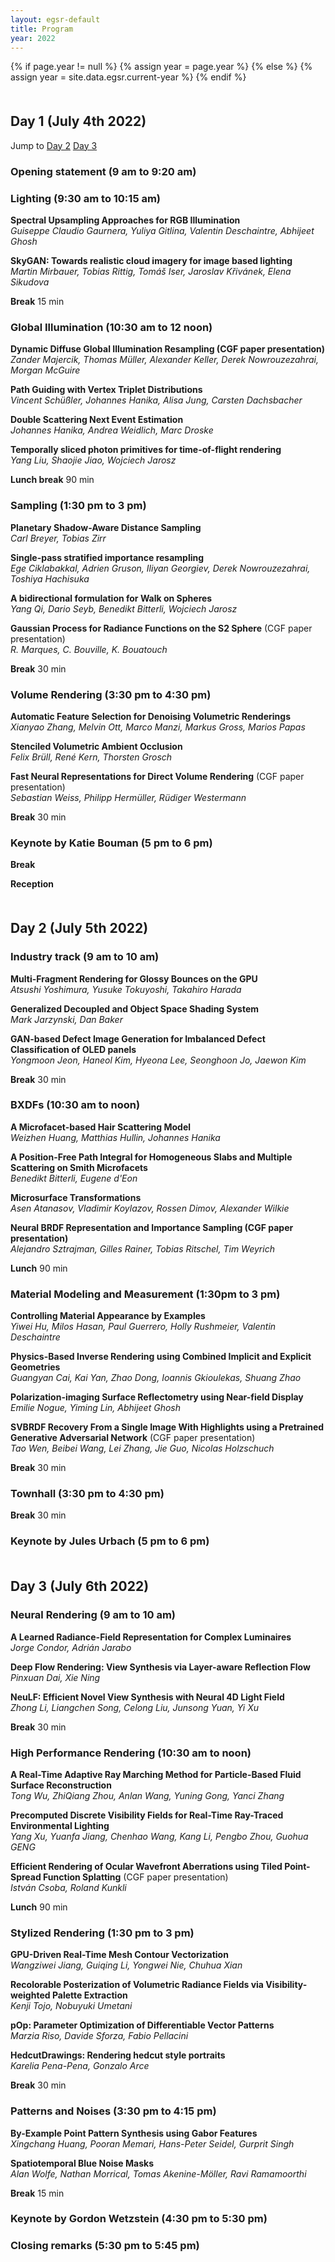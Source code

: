 ```yaml
---
layout: egsr-default
title: Program
year: 2022
---
```


{% if page.year != null %}
	{% assign year = page.year %}
{% else %}
	{% assign year = site.data.egsr.current-year %}
{% endif %}

<style>
	.entry-content p {
	    margin: 0 0 10px 20px;
	}
	h2, .h2 {
	    margin-top: 50px;
	}
</style>

## Day 1 (July 4th 2022)
Jump to <a href="#day2">Day 2</a> <a href="#day3">Day 3</a>

### Opening statement (9 am to 9:20 am)

### Lighting (9:30 am to 10:15 am)

**Spectral Upsampling Approaches for RGB Illumination**  
*Guiseppe Claudio Gaurnera, Yuliya Gitlina, Valentin Deschaintre, Abhijeet Ghosh*

**SkyGAN: Towards realistic cloud imagery for image based lighting**  
*Martin Mirbauer, Tobias Rittig, Tomáš Iser, Jaroslav Křivánek, Elena Sikudova*

**Break** 15 min

### Global Illumination (10:30 am to 12 noon)

**Dynamic Diffuse Global Illumination Resampling (CGF paper presentation)**  
*Zander Majercik, Thomas Müller, Alexander Keller, Derek Nowrouzezahrai, Morgan McGuire*

**Path Guiding with Vertex Triplet Distributions**  
*Vincent Schüßler, Johannes Hanika, Alisa Jung, Carsten Dachsbacher*

**Double Scattering Next Event Estimation**  
*Johannes Hanika, Andrea Weidlich, Marc Droske*

**Temporally sliced photon primitives for time-of-flight rendering**  
*Yang Liu, Shaojie Jiao, Wojciech Jarosz*

**Lunch break** 90 min

### Sampling (1:30 pm to 3 pm)

**Planetary Shadow-Aware Distance Sampling**  
*Carl Breyer, Tobias Zirr*

**Single-pass stratified importance resampling**  
*Ege Ciklabakkal, Adrien Gruson, Iliyan Georgiev, Derek Nowrouzezahrai, Toshiya Hachisuka*

**A bidirectional formulation for Walk on Spheres**  
*Yang Qi, Dario Seyb, Benedikt Bitterli, Wojciech Jarosz*

**Gaussian Process for Radiance Functions on the S2 Sphere** (CGF paper presentation)   
*R. Marques, C. Bouville, K. Bouatouch*

**Break** 30 min

### Volume Rendering (3:30 pm to 4:30 pm)

**Automatic Feature Selection for Denoising Volumetric Renderings**  
*Xianyao Zhang,  Melvin Ott, Marco Manzi, Markus Gross, Marios Papas*

**Stenciled Volumetric Ambient Occlusion**  
*Felix Brüll, René Kern, Thorsten Grosch*

**Fast Neural Representations for Direct Volume Rendering** (CGF paper presentation)  
*Sebastian Weiss, Philipp Hermüller, Rüdiger Westermann*

**Break** 30 min

### Keynote by Katie Bouman (5 pm to 6 pm) 

**Break**

**Reception**

<a name="day2" />

## Day 2 (July 5th 2022)

### Industry track (9 am to 10 am)

**Multi-Fragment Rendering for Glossy Bounces on the GPU**  
*Atsushi Yoshimura, Yusuke Tokuyoshi, Takahiro Harada*

**Generalized Decoupled and Object Space Shading System**  
*Mark Jarzynski, Dan Baker*

**GAN-based Defect Image Generation for Imbalanced Defect Classification of OLED panels**  
*Yongmoon Jeon, Haneol Kim, Hyeona Lee, Seonghoon Jo, Jaewon Kim*

**Break** 30 min

### BXDFs (10:30 am to noon)

**A Microfacet-based Hair Scattering Model**  
*Weizhen Huang, Matthias Hullin, Johannes Hanika*

**A Position-Free Path Integral for Homogeneous Slabs and Multiple Scattering on Smith Microfacets**  
*Benedikt Bitterli, Eugene d'Eon*

**Microsurface Transformations**  
*Asen Atanasov, Vladimir Koylazov, Rossen Dimov, Alexander Wilkie*

**Neural BRDF Representation and Importance Sampling (CGF paper presentation)**  
*Alejandro Sztrajman, Gilles Rainer, Tobias Ritschel, Tim Weyrich*

**Lunch** 90 min

### Material Modeling and Measurement (1:30pm to 3 pm)

**Controlling Material Appearance by Examples**  
*Yiwei Hu, Milos Hasan, Paul Guerrero, Holly Rushmeier, Valentin Deschaintre*

**Physics-Based Inverse Rendering using Combined Implicit and Explicit Geometries**  
*Guangyan Cai, Kai Yan, Zhao Dong, Ioannis Gkioulekas, Shuang Zhao*

**Polarization-imaging Surface Reflectometry using Near-field Display**  
*Emilie Nogue, Yiming Lin, Abhijeet Ghosh*

**SVBRDF Recovery From a Single Image With Highlights using a Pretrained Generative Adversarial Network** (CGF paper presentation)  
*Tao Wen, Beibei Wang, Lei Zhang, Jie Guo, Nicolas Holzschuch*

**Break** 30 min

### Townhall (3:30 pm to 4:30 pm)

**Break** 30 min

### Keynote  by Jules Urbach (5 pm to 6 pm)

<a name="day3" />

## Day 3 (July 6th 2022)

### Neural Rendering (9 am to 10 am)

**A Learned Radiance-Field Representation for Complex Luminaires**  
*Jorge Condor, Adrián Jarabo*

**Deep Flow Rendering: View Synthesis via Layer-aware Reflection Flow**  
*Pinxuan Dai, Xie Ning*

**NeuLF: Efficient Novel View Synthesis with Neural 4D Light Field**  
*Zhong Li, Liangchen Song, Celong Liu, Junsong Yuan, Yi Xu*

**Break** 30 min

### High Performance Rendering (10:30 am to noon)

**A Real-Time Adaptive Ray Marching Method for Particle-Based Fluid Surface Reconstruction**  
*Tong Wu, ZhiQiang Zhou, Anlan Wang, Yuning Gong, Yanci Zhang*

**Precomputed Discrete Visibility Fields for Real-Time Ray-Traced Environmental Lighting**  
*Yang Xu, Yuanfa Jiang, Chenhao Wang, Kang Li, Pengbo Zhou, Guohua GENG*

**Efficient Rendering of Ocular Wavefront Aberrations using Tiled Point-Spread Function Splatting** (CGF paper presentation)  
*István Csoba, Roland Kunkli*

**Lunch** 90 min

### Stylized Rendering (1:30 pm to 3 pm)

**GPU-Driven Real-Time Mesh Contour Vectorization**  
*Wangziwei Jiang, Guiqing Li, Yongwei Nie, Chuhua Xian*

**Recolorable Posterization of Volumetric Radiance Fields via Visibility-weighted Palette Extraction**  
*Kenji Tojo, Nobuyuki Umetani*

**pOp: Parameter Optimization of Differentiable Vector Patterns**  
*Marzia Riso, Davide Sforza, Fabio Pellacini*

**HedcutDrawings: Rendering hedcut style portraits**  
*Karelia Pena-Pena, Gonzalo Arce*

**Break** 30 min

### Patterns and Noises (3:30 pm to 4:15 pm)

**By-Example Point Pattern Synthesis using Gabor Features**  
*Xingchang Huang, Pooran Memari,  Hans-Peter Seidel, Gurprit Singh*

**Spatiotemporal Blue Noise Masks**  
*Alan Wolfe, Nathan Morrical, Tomas Akenine-Möller, Ravi Ramamoorthi*

**Break** 15 min

### Keynote by Gordon Wetzstein (4:30 pm to 5:30 pm)

### Closing remarks (5:30 pm to 5:45 pm)


### 